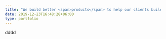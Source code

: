 ```yaml
---
title: "We build better <span>products</span> to help our clients build better <span>companies</span>"
date: 2019-12-23T16:48:28+06:00
type: portfolio
---
```

dddd